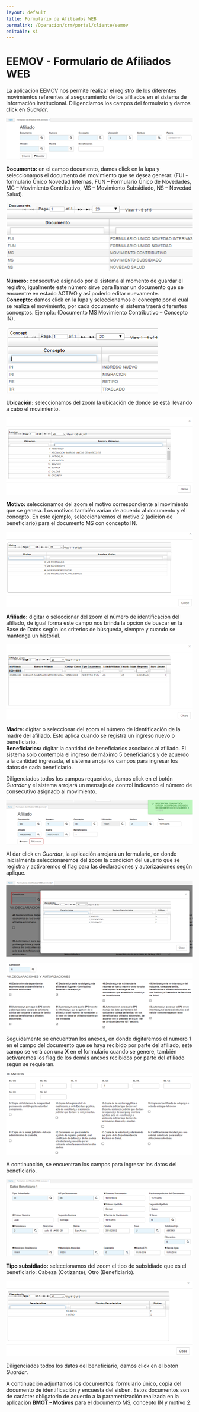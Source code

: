 ```yaml
---
layout: default
title: Formulario de Afiliados WEB
permalink: /Operacion/crm/portal/cliente/eemov
editable: si
---
```


# EEMOV - Formulario de Afiliados WEB

La aplicación EEMOV nos permite realizar el registro de los diferentes movimientos referentes al aseguramiento de los afiliados en el sistema de información institucional. Diligenciamos los campos del formulario y damos click en _Guardar_.

![](eemov.png)

**Documento:** en el campo documento, damos click en la lupa y seleccionamos el documento del movimiento que se desea generar. (FUI - formulario Único Novedad Internas, FUN – Formulario Único de Novedades, MC – Movimiento Contributivo, MS – Movimiento Subsidiado, NS – Novedad Salud).

![](eemov1.png)

**Número:** consecutivo asignado por el sistema al momento de guardar el registro, igualmente este número sirve para llamar un documento que se encuentre en estado ACTIVO y así poderlo editar nuevamente.  
**Concepto:** damos click en la lupa y seleccionamos el concepto por el cual se realiza el movimiento, por cada documento el sistema traerá diferentes conceptos. Ejemplo: (Documento MS Movimiento Contributivo – Concepto IN).  

![](eemov2.png)

**Ubicación:** seleccionamos del zoom la ubicación de donde se está llevando a cabo el movimiento.  

![](eemov3.png)

**Motivo:** seleccionamos del zoom el motivo correspondiente al movimiento que se genera. Los motivos también varían de acuerdo al documento y el concepto. En este ejemplo, seleccionaremos el motivo 2 (adición de beneficiario) para el documento MS con concepto IN.  

![](eemov4.png)

**Afiliado:** digitar o seleccionar del zoom el número de identificación del afiliado, de igual forma este campo nos brinda la opción de buscar en la Base de Datos según los criterios de búsqueda, siempre y cuando se mantenga un historial.  

![](eemov5.png)

**Madre:** digitar o seleccionar del zoom el número de identificación de la madre del afiliado. Esto aplica cuando se registra un ingreso nuevo o beneficiario.  
**Beneficiarios:** digitar la cantidad de beneficiarios asociados al afiliado. El sistema solo contempla el ingreso de máximo 5 beneficiarios y de acuerdo a la cantidad ingresada, el sistema arroja los campos para ingresar los datos de cada beneficiario.  

Diligenciados todos los campos requeridos, damos click en el botón _Guardar_ y el sistema arrojará un mensaje de control indicando el número de consecutivo asignado al movimiento.  

![](eemov6.png)

Al dar click en _Guardar_, la aplicación arrojará un formulario, en donde inicialmente seleccionaremos del zoom la condición del usuario que se registra y activaremos el flag para las declaraciones y autorizaciones según aplique.  

![](eemov7.png)

![](eemov8.png)

Seguidamente se encuentran los anexos, en donde digitaremos el número 1 en el campo del documento que se haya recibido por parte del afiliado, este campo se verá con una **X** en el formulario cuando se genere, también activaremos los flag de los demás anexos recibidos por parte del afiliado según se requieran.  

![](eemov9.png)

A continuación, se encuentran los campos para ingresar los datos del beneficiario.  

![](ben1.png)

**Tipo subsidiado:** seleccionamos del zoom el tipo de subsidiado que es el beneficiario: Cabeza (Cotizante), Otro (Beneficiario).  

![](eemov10.png)

Diligenciados todos los datos del beneficiario, damos click en el botón 
_Guardar_.

A continuación adjuntamos los documentos: formulario único, copia del documento de identificación y encuesta del sisben. Estos documentos son de carácter obligatorio de acuerdo a la parametrización realizada en la aplicación [**BMOT – Motivos**](http://docs.oasiscom.com/Operacion/common/bsistema/bmot#parametrización-anexos-eemov) para el documento MS, concepto IN y motivo 2.  









